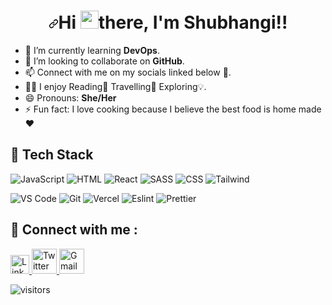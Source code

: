  ###                                 <h1 align="center" dir="auto"><a id="user-content-hi--im-shubhangi-mainalli" class="anchor" aria-hidden="true" href="#hi--im-shubhangi"><svg class="octicon octicon-link" viewBox="0 0 16 16" version="1.1" width="16" height="16" aria-hidden="true"><path fill-rule="evenodd" d="M7.775 3.275a.75.75 0 001.06 1.06l1.25-1.25a2 2 0 112.83 2.83l-2.5 2.5a2 2 0 01-2.83 0 .75.75 0 00-1.06 1.06 3.5 3.5 0 004.95 0l2.5-2.5a3.5 3.5 0 00-4.95-4.95l-1.25 1.25zm-4.69 9.64a2 2 0 010-2.83l2.5-2.5a2 2 0 012.83 0 .75.75 0 001.06-1.06 3.5 3.5 0 00-4.95 0l-2.5 2.5a3.5 3.5 0 004.95 4.95l1.25-1.25a.75.75 0 00-1.06-1.06l-1.25 1.25a2 2 0 01-2.83 0z"></path></svg></a>Hi <img src="https://github.com/TheDudeThatCode/TheDudeThatCode/blob/master/Assets/Hi.gif" width="29px">there, I'm Shubhangi!!</h1>                        

 
 



- 🌱 I’m currently  learning **DevOps**.
- 👯 I’m looking to collaborate on **GitHub**.
- 📫 Connect with  me on my socials linked below 💬.
- :standing_man:  I  enjoy Reading📖 Travelling🧳 Exploring💡.  
- 😄 Pronouns: **She/Her**
- ⚡ Fun fact: I love cooking because I believe the best food is home made❤️


## 💼 Tech Stack

![JavaScript](https://img.shields.io/badge/-javascript-F7DF1E?&style=for-the-badge&logo=javascript&logoColor=black) ![HTML](https://img.shields.io/badge/HTML5-E34F26?style=for-the-badge&logo=html5&logoColor=white) ![React](https://img.shields.io/badge/-ReactJS-grey?&style=for-the-badge&logo=react&logoColor=61DAFB) ![SASS](https://img.shields.io/badge/Sass-CC6699?style=for-the-badge&logo=sass&logoColor=white) ![CSS](https://img.shields.io/badge/-css3-1572B6?&style=for-the-badge&logo=css3&logoColor=white) ![Tailwind](https://img.shields.io/badge/Tailwind-38B2AC?style=for-the-badge&logo=tailwind-css&logoColor=white)

![VS Code](https://img.shields.io/badge/-VSCode-007ACC?&style=for-the-badge&logo=visual-studio-code&logoColor=white) ![Git](https://img.shields.io/badge/-Git-F05032?&style=for-the-badge&logo=git&logoColor=white) ![Vercel](https://img.shields.io/badge/Vercel-000000?style=for-the-badge&logo=vercel&logoColor=white) ![Eslint](https://img.shields.io/badge/eslint-3A33D1?style=for-the-badge&logo=eslint&logoColor=white) ![Prettier](https://img.shields.io/badge/prettier-1A2C34?style=for-the-badge&logo=prettier&logoColor=F7BA3E)


## 💬 Connect with me : 

<a href="https://www.linkedin.com/in/shubhangi-m/">
  <img src="https://cdn.worldvectorlogo.com/logos/linkedin-icon-2.svg" title="Linkedin" alt="Linkedin Account" width="30"/>
</a>
<a href="https://twitter.com/mshubhangi12">
  <img src="https://cdn.worldvectorlogo.com/logos/twitter-6.svg" title="Twitter" alt="Twitter Account" width="40"/>
</a>
<a href="mailto:mshubhangi3110@gmail.com">
  <img src="https://cdn.worldvectorlogo.com/logos/gmail-icon-2.svg" title="Gmail" alt="Gmail Account" width="40"/>
</a>
 


<!--START_SECTION:activity-->
![visitors](https://visitor-badge.laobi.icu/badge?page_id=shubhimainalli.shubhimainalli)



<!--END_SECTION:activity-->




          







